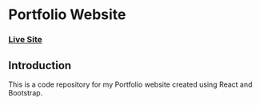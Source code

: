 # Portfolio Website

### [Live Site](https://abhishekpandya.netlify.app/)

## Introduction

This is a code repository for my Portfolio website created using React and Bootstrap.
